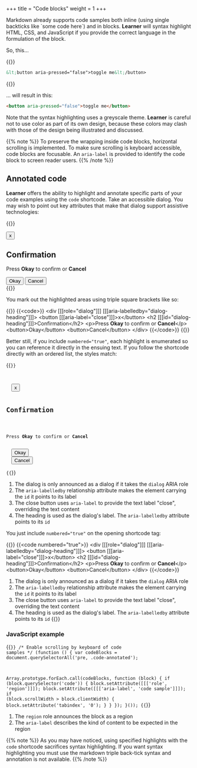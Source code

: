 +++
title = "Code blocks"
weight = 1
+++

Markdown already supports code samples both inline (using single backticks like \`some code here\`) and in blocks. **Learner** will syntax highlight HTML, CSS, and JavaScript if you provide the correct language in the formulation of the block.

So, this&hellip;

{{<codeBlock>}}
```html
&lt;button aria-pressed="false">toggle me&lt;/button>
```
{{</codeBlock>}}

&hellip; will result in this:

```html
<button aria-pressed="false">toggle me</button>
```

Note that the syntax highlighting uses a greyscale theme. **Learner** is careful not to use color as part of its own design, because these colors may clash with those of the design being illustrated and discussed.

{{% note %}}
To preserve the wrapping inside code blocks, horizontal scrolling is implemented. To make sure scrolling is keyboard accessible, code blocks are focusable. An `aria-label` is provided to identify the code block to screen reader users.
{{% /note %}}

## Annotated code

**Learner** offers the ability to highlight and annotate specific parts of your code examples using the `code` shortcode. Take an accessible dialog. You may wish to point out key attributes that make that dialog support assistive technologies:

{{<html>}}
<div ((role="dialog")) ((aria-labelledby="dialog-heading"))>
  <button ((aria-label="close"))>x</button>
  <h2 ((id="dialog-heading"))>Confirmation</h2>
  <p>Press <strong>Okay</strong> to confirm or <strong>Cancel</strong></p>
  <button>Okay</button>
  <button>Cancel</button>
</div>
{{</html>}}

You mark out the highlighted areas using triple square brackets like so:

{{<codeBlock>}}
&#x7b;{&lt;code>}}
&lt;div [[[role="dialog"]]] [[[aria-labelledby="dialog-heading"]]]>
  &lt;button [[[aria-label="close"]]]>x&lt;/button>
  &lt;h2 [[[id="dialog-heading"]]]>Confirmation&lt;/h2>
  &lt;p>Press <strong>Okay</strong> to confirm or <strong>Cancel</strong>&lt;/p>
  &lt;button>Okay&lt;/button>
  &lt;button>Cancel&lt;/button>
&lt;/div>
&#x7b;{&lt;/code>}}
{{</codeBlock>}}

Better still, if you include `numbered="true"`, each highlight is enumerated so you can reference it directly in the ensuing text. If you follow the shortcode directly with an ordered list, the styles match:

{{<code numbered="true">}}
<div [[[role="dialog"]]] [[[aria-labelledby="dialog-heading"]]]>
  <button [[[aria-label="close"]]]>x</button>
  <h2 [[[id="dialog-heading"]]]>Confirmation</h2>
  <p>Press <strong>Okay</strong> to confirm or <strong>Cancel</strong></p>
  <button>Okay</button>
  <button>Cancel</button>
</div>
{{</code>}}

1. The dialog is only announced as a dialog if it takes the `dialog` ARIA role
2. The `aria-labelledby` relationship attribute makes the element carrying the `id` it points to its label
3. The close button uses `aria-label` to provide the text label "close", overriding the text content
4. The heading is used as the dialog's label. The `aria-labelledby` attribute points to its `id`

You just include `numbered="true"` on the opening shortcode tag:

{{<codeBlock>}}
&#x7b;{&lt;code numbered="true">}}
&lt;div [[[role="dialog"]]] [[[aria-labelledby="dialog-heading"]]]>
  &lt;button [[[aria-label="close"]]]>x&lt;/button>
  &lt;h2 [[[id="dialog-heading"]]]>Confirmation&lt;/h2>
  &lt;p>Press <strong>Okay</strong> to confirm or <strong>Cancel</strong>&lt;/p>
  &lt;button>Okay&lt;/button>
  &lt;button>Cancel&lt;/button>
&lt;/div>
&#x7b;{&lt;/code>}}

1. The dialog is only announced as a dialog if it takes the `dialog` ARIA role
2. The `aria-labelledby` relationship attribute makes the element carrying the `id` it points to its label
3. The close button uses `aria-label` to provide the text label "close", overriding the text content
4. The heading is used as the dialog's label. The `aria-labelledby` attribute points to its `id`
{{</codeBlock>}}

### JavaScript example

{{<code numbered="true">}}
/* Enable scrolling by keyboard of code samples */
(function () {
  var codeBlocks = document.querySelectorAll('pre, .code-annotated');

  Array.prototype.forEach.call(codeBlocks, function (block) {
    if (block.querySelector('code')) {
      block.setAttribute([[['role', 'region']]]);
      block.setAttribute([[['aria-label', 'code sample']]]);
      if (block.scrollWidth > block.clientWidth) {
        block.setAttribute('tabindex', '0');
      }
    }
  });
}());
{{</code>}}

1. The `region` role announces the block as a region
2. The `aria-label` describes the kind of content to be expected in the region

{{% note %}}
As you may have noticed, using specified highlights with the `code` shortcode sacrifices syntax highlighting. If you want syntax highlighting you must use the markdown triple back-tick syntax and annotation is not available.
{{% /note %}}
